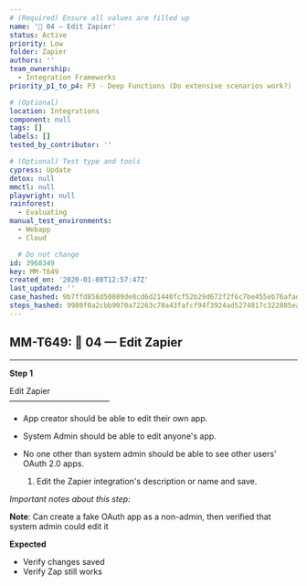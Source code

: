 ```yaml
---
# (Required) Ensure all values are filled up
name: '🔸 04 — Edit Zapier'
status: Active
priority: Low
folder: Zapier
authors: ''
team_ownership:
  - Integration Frameworks
priority_p1_to_p4: P3 - Deep Functions (Do extensive scenarios work?)

# (Optional)
location: Integrations
component: null
tags: []
labels: []
tested_by_contributor: ''

# (Optional) Test type and tools
cypress: Update
detox: null
mmctl: null
playwright: null
rainforest:
  - Evaluating
manual_test_environments:
  - Webapp
  - Cloud

  # Do not change
id: 3968349
key: MM-T649
created_on: '2020-01-08T12:57:47Z'
last_updated: ''
case_hashed: 9b7ffd858d50089de8cd6d21440fcf52b29d672f2f6c7be455eb76afad9dd2926985dd6b07ca5df503816054dc3741be
steps_hashed: 9980f0a2cbb9070a72263c70a43fafcf94f3924ad5274817c322885ea0951239e396d5b063ef619ec7b69e9bef0585ff
---
```


<!-- (Auto-generated) Based on frontmatter's "key" and "name" -->

## MM-T649: 🔸 04 — Edit Zapier

---

**Step 1**

Edit Zapier\
–––––––––––––––––––––––––

- App creator should be able to edit their own app.

- System Admin should be able to edit anyone's app.

- No one other than system admin should be able to see other users' OAuth 2.0 apps.

  1. Edit the Zapier integration's description or name and save.

_Important notes about this step:_

**Note**: Can create a fake OAuth app as a non-admin, then verified that system admin could edit it

**Expected**

- Verify changes saved
- Verify Zap still works
